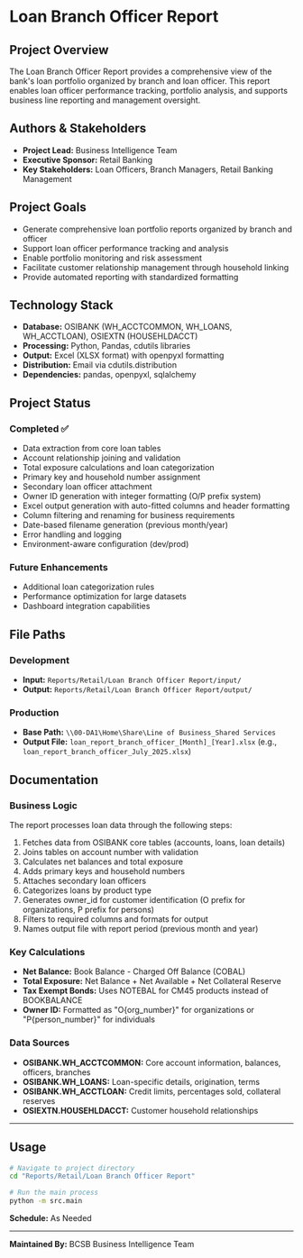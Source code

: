 # Loan Branch Officer Report

## Project Overview

The Loan Branch Officer Report provides a comprehensive view of the bank's loan portfolio organized by branch and loan officer. This report enables loan officer performance tracking, portfolio analysis, and supports business line reporting and management oversight.

## Authors & Stakeholders
- **Project Lead:** Business Intelligence Team
- **Executive Sponsor:** Retail Banking
- **Key Stakeholders:** Loan Officers, Branch Managers, Retail Banking Management

## Project Goals

- Generate comprehensive loan portfolio reports organized by branch and officer
- Support loan officer performance tracking and analysis
- Enable portfolio monitoring and risk assessment
- Facilitate customer relationship management through household linking
- Provide automated reporting with standardized formatting

## Technology Stack

- **Database:** OSIBANK (WH_ACCTCOMMON, WH_LOANS, WH_ACCTLOAN), OSIEXTN (HOUSEHLDACCT)
- **Processing:** Python, Pandas, cdutils libraries
- **Output:** Excel (XLSX format) with openpyxl formatting
- **Distribution:** Email via cdutils.distribution
- **Dependencies:** pandas, openpyxl, sqlalchemy 

## Project Status
### Completed ✅
- Data extraction from core loan tables
- Account relationship joining and validation
- Total exposure calculations and loan categorization
- Primary key and household number assignment
- Secondary loan officer attachment
- Owner ID generation with integer formatting (O/P prefix system)
- Excel output generation with auto-fitted columns and header formatting
- Column filtering and renaming for business requirements
- Date-based filename generation (previous month/year)
- Error handling and logging
- Environment-aware configuration (dev/prod)

### Future Enhancements
- Additional loan categorization rules
- Performance optimization for large datasets
- Dashboard integration capabilities

## File Paths

### Development
- **Input:** `Reports/Retail/Loan Branch Officer Report/input/`
- **Output:** `Reports/Retail/Loan Branch Officer Report/output/`

### Production
- **Base Path:** `\\00-DA1\Home\Share\Line of Business_Shared Services`
- **Output File:** `loan_report_branch_officer_[Month]_[Year].xlsx` (e.g., `loan_report_branch_officer_July_2025.xlsx`)

## Documentation

### Business Logic
The report processes loan data through the following steps:
1. Fetches data from OSIBANK core tables (accounts, loans, loan details)
2. Joins tables on account number with validation
3. Calculates net balances and total exposure
4. Adds primary keys and household numbers
5. Attaches secondary loan officers
6. Categorizes loans by product type
7. Generates owner_id for customer identification (O prefix for organizations, P prefix for persons)
8. Filters to required columns and formats for output
9. Names output file with report period (previous month and year)

### Key Calculations
- **Net Balance:** Book Balance - Charged Off Balance (COBAL)
- **Total Exposure:** Net Balance + Net Available + Net Collateral Reserve
- **Tax Exempt Bonds:** Uses NOTEBAL for CM45 products instead of BOOKBALANCE
- **Owner ID:** Formatted as "O{org_number}" for organizations or "P{person_number}" for individuals

### Data Sources
- **OSIBANK.WH_ACCTCOMMON:** Core account information, balances, officers, branches
- **OSIBANK.WH_LOANS:** Loan-specific details, origination, terms
- **OSIBANK.WH_ACCTLOAN:** Credit limits, percentages sold, collateral reserves
- **OSIEXTN.HOUSEHLDACCT:** Customer household relationships

---

## Usage
```bash
# Navigate to project directory
cd "Reports/Retail/Loan Branch Officer Report"

# Run the main process
python -m src.main
```

**Schedule:** As Needed

---

**Maintained By:** BCSB Business Intelligence Team
